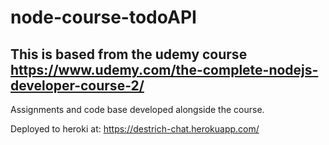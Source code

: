 # node-course-todoAPI

## This is based from the udemy course https://www.udemy.com/the-complete-nodejs-developer-course-2/

Assignments and code base developed alongside the course. 

Deployed to heroki at: https://destrich-chat.herokuapp.com/
